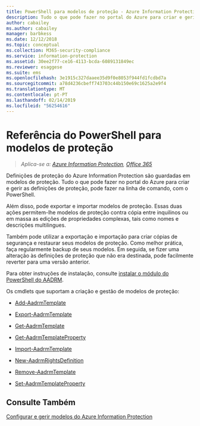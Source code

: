 ```yaml
---
title: PowerShell para modelos de proteção - Azure Information Protection
description: Tudo o que pode fazer no portal do Azure para criar e gerir modelos de proteção, pode fazer da linha de comando, com o PowerShell. Além disso, pode exportar e importar modelos para poder copiar modelos entre inquilinos ou fazer edições em volume de propriedades complexas nos modelos, como nomes e descrições multilingues.
author: cabailey
ms.author: cabailey
manager: barbkess
ms.date: 12/12/2018
ms.topic: conceptual
ms.collection: M365-security-compliance
ms.service: information-protection
ms.assetid: 30ee2f77-ce16-4113-bcda-6089131849ec
ms.reviewer: esaggese
ms.suite: ems
ms.openlocfilehash: 3e1915c327daaee35d9f0e8053f944fd1fcdbd7a
ms.sourcegitcommit: a78d4236cbeff743703c44b150e69c1625a2e9f4
ms.translationtype: MT
ms.contentlocale: pt-PT
ms.lasthandoff: 02/14/2019
ms.locfileid: "56254616"
---
```

# <a name="powershell-reference-for-protection-templates"></a>Referência do PowerShell para modelos de proteção

>*Aplica-se a: [Azure Information Protection](https://azure.microsoft.com/pricing/details/information-protection), [Office 365](https://download.microsoft.com/download/E/C/F/ECF42E71-4EC0-48FF-AA00-577AC14D5B5C/Azure_Information_Protection_licensing_datasheet_EN-US.pdf)*

Definições de proteção do Azure Information Protection são guardadas em modelos de proteção. Tudo o que pode fazer no portal do Azure para criar e gerir as definições de proteção, pode fazer na linha de comando, com o PowerShell. 

Além disso, pode exportar e importar modelos de proteção. Essas duas ações permitem-lhe modelos de proteção contra cópia entre inquilinos ou em massa as edições de propriedades complexas, tais como nomes e descrições multilingues.

Também pode utilizar a exportação e importação para criar cópias de segurança e restaurar seus modelos de proteção. Como melhor prática, faça regularmente backup de seus modelos. Em seguida, se fizer uma alteração às definições de proteção que não era destinada, pode facilmente reverter para uma versão anterior.

Para obter instruções de instalação, consulte [instalar o módulo do PowerShell do AADRM](install-powershell.md).

Os cmdlets que suportam a criação e gestão de modelos de proteção:

- [Add-AadrmTemplate](/powershell/module/aadrm/add-aadrmtemplate)

- [Export-AadrmTemplate](/powershell/module/aadrm/export-aadrmtemplate)

- [Get-AadrmTemplate](/powershell/module/aadrm/get-aadrmtemplate)

- [Get-AadrmTemplateProperty](/powershell/module/aadrm/get-aadrmtemplateproperty)

- [Import-AadrmTemplate](/powershell/module/aadrm/import-aadrmtemplate)

- [New-AadrmRightsDefinition](/powershell/module/aadrm/new-aadrmrightsdefinition)

- [Remove-AadrmTemplate](/powershell/module/aadrm/remove-aadrmtemplate)

- [Set-AadrmTemplateProperty](/powershell/module/aadrm/set-aadrmtemplateproperty)



## <a name="see-also"></a>Consulte Também
[Configurar e gerir modelos do Azure Information Protection](configure-policy-templates.md)

